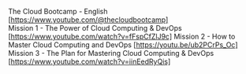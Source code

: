 The Cloud Bootcamp - English [https://www.youtube.com/@thecloudbootcamp]     
Mission 1 - The Power of Cloud Computing & DevOps [https://www.youtube.com/watch?v=fFspCfZlJ9c] 
Mission 2 - How to Master Cloud Computing and DevOps [https://youtu.be/ub2PCrPs_Oc]         
Mission 3 - The Plan for Mastering Cloud Computing & DevOps [https://www.youtube.com/watch?v=iinEedRyQis]             


